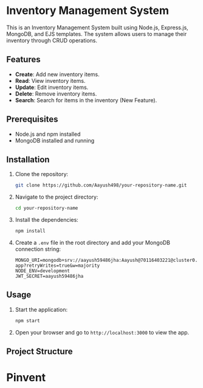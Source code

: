 # Inventory Management System

This is an Inventory Management System built using Node.js, Express.js, MongoDB, and EJS templates. The system allows users to manage their inventory through CRUD operations.

## Features

- **Create**: Add new inventory items.
- **Read**: View inventory items.
- **Update**: Edit inventory items.
- **Delete**: Remove inventory items.
- **Search**: Search for items in the inventory (New Feature).

## Prerequisites

- Node.js and npm installed
- MongoDB installed and running

## Installation

1. Clone the repository:
    ```bash
    git clone https://github.com/Aayush498/your-repository-name.git
    ```

2. Navigate to the project directory:
    ```bash
    cd your-repository-name
    ```

3. Install the dependencies:
    ```bash
    npm install
    ```

4. Create a `.env` file in the root directory and add your MongoDB connection string:
    ```env
    MONGO_URI=mongodb+srv://aayush59486jha:Aayush@70116403221@cluster0.avednm7.mongodb.net/Pinvent-app?retryWrites=true&w=majority
    NODE_ENV=development
    JWT_SECRET=aayush59486jha
    ```

## Usage

1. Start the application:
    ```bash
    npm start
    ```

2. Open your browser and go to `http://localhost:3000` to view the app.

## Project Structure

# Pinvent
